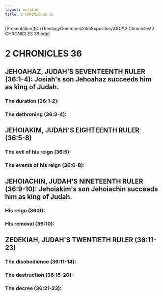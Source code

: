 ```yaml
---
layout: outline
title: 2 CHRONICLES 36
---
```

[Presentation](D:\TheologyCommons\Site\Expository\ODP\2 Chronicles\2 CHRONICLES 36.odp)
# 2 CHRONICLES 36 
## JEHOAHAZ, JUDAH\'S SEVENTEENTH RULER (36:1-4): Josiah\'s son Jehoahaz succeeds him as king of Judah. 
###  The duration (36:1-2): 
###  The dethroning (36:3-4): 
## JEHOIAKIM, JUDAH\'S EIGHTEENTH RULER (36:5-8) 
###  The evil of his reign (36:5): 
###  The events of his reign (36:6-8): 
## JEHOIACHIN, JUDAH\'S NINETEENTH RULER (36:9-10): Jehoiakim\'s son Jehoiachin succeeds him as king of Judah. 
###  His reign (36:9): 
###  His removal (36:10): 
## ZEDEKIAH, JUDAH\'S TWENTIETH RULER (36:11-23) 
###  The disobedience (36:11-14): 
###  The destruction (36:15-20): 
###  The decree (36:21-23): 
